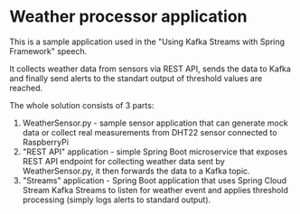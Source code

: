 # Weather processor application

This is a sample application used in the "Using Kafka Streams with Spring Framework" speech.

It collects weather data from sensors via REST API, sends the data to Kafka and finally send alerts to the standart output of threshold values are reached.

The whole solution consists of 3 parts:

1) WeatherSensor.py - sample sensor application that can generate mock data or collect real measurements from DHT22 sensor connected to RaspberryPi
2) "REST API" application - simple Spring Boot microservice that exposes REST API endpoint for collecting weather data sent by WeatherSensor.py, it then forwards the data to a Kafka topic.
3) "Streams" application - Spring Boot application that uses Spring Cloud Stream Kafka Streams to listen for weather event and applies threshold processing (simply logs alerts to standard output).